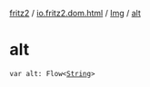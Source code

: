 [fritz2](../../index.md) / [io.fritz2.dom.html](../index.md) / [Img](index.md) / [alt](./alt.md)

# alt

`var alt: Flow<`[`String`](https://kotlinlang.org/api/latest/jvm/stdlib/kotlin/-string/index.html)`>`